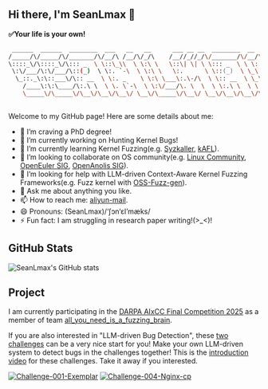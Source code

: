 ## Hi there, I'm SeanLmax 👋
**✅Your life is your own!**
```zsh
 ______  ______  ________  ___   __   __      ___ __ __  ________  __     __     
/_____/\/_____/\/_______/\/__/\ /__/\/_/\    /__//_//_/\/_______/\/__/\ /__/\    
\::::_\/\::::_\/\::: _  \ \::\_\\  \ \:\ \   \::\| \| \ \::: _  \ \ \::\\:.\ \   
 \:\/___/\:\/___/\::(_)  \ \:. `-\  \ \:\ \   \:.      \ \::(_)  \ \_\::_\:_\/   
  \_::._\:\::___\/\:: __  \ \:. _    \ \:\ \___\:.\-/\  \ \:: __  \ \_\/__\_\_/\ 
    /____\:\:\____/\:.\ \  \ \. \`-\  \ \:\/___/\. \  \  \ \:.\ \  \ \ \ \ \::\ \
    \_____\/\_____\/\__\/\__\/\__\/ \__\/\_____\/\__\/ \__\/\__\/\__\/\_\/  \__\/
                                                                                 
```

Welcome to my GitHub page! Here are some details about me:

- 🎯 I’m craving a PhD degree!
- 🔭 I’m currently working on Hunting Kernel Bugs!
- 🌱 I’m currently learning Kernel Fuzzing(e.g. [Syzkaller](https://github.com/google/syzkaller), [kAFL](https://github.com/IntelLabs/kAFL)).
- 👯 I’m looking to collaborate on OS community(e.g. [Linux Community](https://www.kernel.org/), [OpenEuler SIG](https://www.openeuler.org/en/sig/sig-list/), [OpenAnolis SIG](https://openanolis.cn/sig)).
- 🤔 I’m looking for help with LLM-driven Context-Aware Kernel Fuzzing Frameworks(e.g. Fuzz kernel with [OSS-Fuzz-gen](https://github.com/google/oss-fuzz-gen)).
- 💬 Ask me about anything you like.
- 📫 How to reach me: [aliyun-mail](mailto:sean.lixiang@aliyun.com).
- 😄 Pronouns: (SeanLmax)/‘ʃɔn‘ɛl’mæks/
- ⚡ Fun fact: I am struggling in research paper writing!(>_<)!

## GitHub Stats
![SeanLmax's GitHub stats](https://github-readme-stats.vercel.app/api?username=SeanLmax&show_icons=true&theme=radical)

## Project
I am currently participating in the [DARPA AIxCC Final Competition 2025](https://aicyberchallenge.com/) as a member of team [all_you_need_is_a_fuzzing_brain](https://dashboard.aicyberchallenge.com/ascsummary). 

If you are also interested in "LLM-driven Bug Detection", these [two challenges](https://github.com/aixcc-public) can be a very nice start for you! Make your own LLM-driven system to detect bugs in the challenges together! This is the [introduction video](https://aicyberchallenge.com/asc-challenge-project-development/) for these challenges. Take it away if you interested.

[![Challenge-001-Exemplar](https://github-readme-stats.vercel.app/api/pin/?username=aixcc-public&repo=challenge-001-exemplar)](https://github.com/aixcc-public/challenge-001-exemplar)
[![Challenge-004-Nginx-cp](https://github-readme-stats.vercel.app/api/pin/?username=aixcc-public&repo=challenge-004-nginx-cp)](https://github.com/aixcc-public/challenge-004-nginx-cp)

